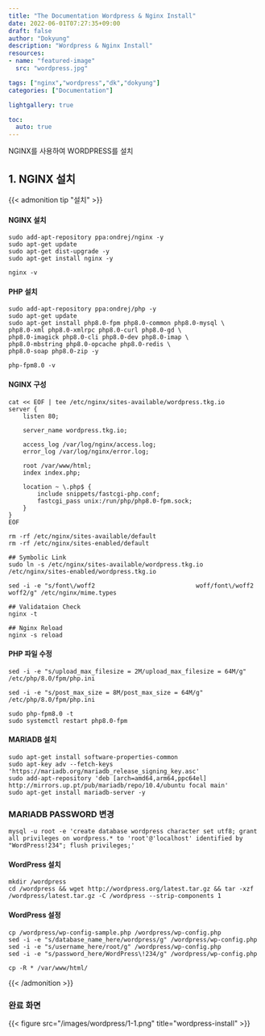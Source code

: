 ```yaml
---
title: "The Documentation Wordpress & Nginx Install"
date: 2022-06-01T07:27:35+09:00
draft: false
author: "Dokyung"
description: "Wordpress & Nginx Install"
resources:
- name: "featured-image"
  src: "wordpress.jpg"

tags: ["nginx","wordpress","dk","dokyung"]
categories: ["Documentation"]

lightgallery: true

toc:
  auto: true
---
```


NGINX를 사용하여 WORDPRESS를 설치

## 1. NGINX 설치
{{< admonition tip "설치" >}}
#### NGINX 설치
```shell
sudo add-apt-repository ppa:ondrej/nginx -y
sudo apt-get update
sudo apt-get dist-upgrade -y
sudo apt-get install nginx -y

nginx -v
```
#### PHP 설치
```shell
sudo add-apt-repository ppa:ondrej/php -y
sudo apt-get update
sudo apt-get install php8.0-fpm php8.0-common php8.0-mysql \
php8.0-xml php8.0-xmlrpc php8.0-curl php8.0-gd \
php8.0-imagick php8.0-cli php8.0-dev php8.0-imap \
php8.0-mbstring php8.0-opcache php8.0-redis \
php8.0-soap php8.0-zip -y

php-fpm8.0 -v
```

#### NGINX 구성
```shell
cat << EOF | tee /etc/nginx/sites-available/wordpress.tkg.io
server {
    listen 80;

    server_name wordpress.tkg.io;

    access_log /var/log/nginx/access.log;
    error_log /var/log/nginx/error.log;

    root /var/www/html;
    index index.php;

    location ~ \.php$ {
        include snippets/fastcgi-php.conf;
        fastcgi_pass unix:/run/php/php8.0-fpm.sock;
    }
}
EOF

rm -rf /etc/nginx/sites-available/default
rm -rf /etc/nginx/sites-enabled/default

## Symbolic Link
sudo ln -s /etc/nginx/sites-available/wordpress.tkg.io /etc/nginx/sites-enabled/wordpress.tkg.io

sed -i -e "s/font\/woff2                            woff/font\/woff2                            woff2/g" /etc/nginx/mime.types

## Validataion Check
nginx -t

## Nginx Reload
nginx -s reload
```

#### PHP 파일 수정
```shell
sed -i -e "s/upload_max_filesize = 2M/upload_max_filesize = 64M/g" /etc/php/8.0/fpm/php.ini

sed -i -e "s/post_max_size = 8M/post_max_size = 64M/g" /etc/php/8.0/fpm/php.ini

sudo php-fpm8.0 -t
sudo systemctl restart php8.0-fpm
```
#### MARIADB 설치
```shell
sudo apt-get install software-properties-common
sudo apt-key adv --fetch-keys 'https://mariadb.org/mariadb_release_signing_key.asc'
sudo add-apt-repository 'deb [arch=amd64,arm64,ppc64el] http://mirrors.up.pt/pub/mariadb/repo/10.4/ubuntu focal main'
sudo apt-get install mariadb-server -y
```
### MARIADB PASSWORD 변경
```shell
mysql -u root -e 'create database wordpress character set utf8; grant all privileges on wordpress.* to 'root'@'localhost' identified by "WordPress!234"; flush privileges;'
```

#### WordPress 설치
```shell
mkdir /wordpress
cd /wordpress && wget http://wordpress.org/latest.tar.gz && tar -xzf /wordpress/latest.tar.gz -C /wordpress --strip-components 1

```
#### WordPress 설정
```shell
cp /wordpress/wp-config-sample.php /wordpress/wp-config.php
sed -i -e "s/database_name_here/wordpress/g" /wordpress/wp-config.php
sed -i -e "s/username_here/root/g" /wordpress/wp-config.php
sed -i -e "s/password_here/WordPress\!234/g" /wordpress/wp-config.php

cp -R * /var/www/html/
```
{{< /admonition >}}

### 완료 화면

{{< figure src="/images/wordpress/1-1.png" title="wordpress-install" >}}